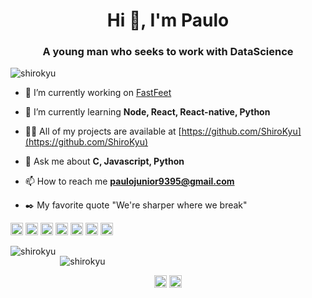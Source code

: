 <h1 align="center">Hi 👋, I'm Paulo</h1>
<h3 align="center">A young man who seeks to work with DataScience</h3>

<p align="left"> <img src="https://komarev.com/ghpvc/?username=shirokyu" alt="shirokyu" /> </p>

- 🔭 I’m currently working on [FastFeet](https://github.com/ShiroKyu/FastFeet)

- 🌱 I’m currently learning **Node, React, React-native, Python**

- 👨‍💻 All of my projects are available at [https://github.com/ShiroKyu](https://github.com/ShiroKyu)

- 💬 Ask me about **C, Javascript, Python**

- 📫 How to reach me **paulojunior9395@gmail.com**

- :black_nib: My favorite quote "We're sharper where we break"

<p align="left"><img src="https://devicons.github.io/devicon/devicon.git/icons/c/c-original.svg" alt="c" width="20" height="20"/> <img src="https://devicons.github.io/devicon/devicon.git/icons/css3/css3-original-wordmark.svg" alt="css3" width="20" height="20"/> <img src="https://devicons.github.io/devicon/devicon.git/icons/javascript/javascript-original.svg" alt="javascript" width="20" height="20"/> <img src="https://devicons.github.io/devicon/devicon.git/icons/postgresql/postgresql-original-wordmark.svg" alt="postgresql" width="20" height="20"/> <img src="https://devicons.github.io/devicon/devicon.git/icons/nodejs/nodejs-original-wordmark.svg" alt="nodejs" width="20" height="20"/> <img src="https://devicons.github.io/devicon/devicon.git/icons/python/python-original-wordmark.svg" alt="python" width="20" height="20"/> <img src="https://devicons.github.io/devicon/devicon.git/icons/linux/linux-original.svg" alt="linux" width="20" height="20"/></p><p align="center"> <img 

<p><img align="left" src="https://github-readme-stats.vercel.app/api/top-langs?username=shirokyu&show_icons=true&locale=en&layout=compact" alt="shirokyu" /></p>

<p>&nbsp;<img align="center" src="https://github-readme-stats.vercel.app/api?username=shirokyu&show_icons=true&locale=en" alt="shirokyu" /></p>

<p align="center">
<a href="https://linkedin.com/in/paulo-s-r-junior" target="blank"><img align="center" src="https://cdn.jsdelivr.net/npm/simple-icons@3.0.1/icons/linkedin.svg" alt="paulo-s-r-junior" height="20" width="20" /></a>
<a href="https://fb.com/paulo.sergio.shiro" target="blank"><img align="center" src="https://cdn.jsdelivr.net/npm/simple-icons@3.0.1/icons/facebook.svg" alt="paulo.sergio.shiro" height="20" width="20" /></a>
</p>


